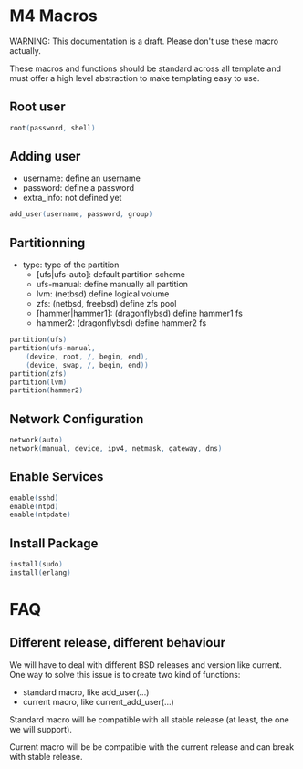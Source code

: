 # M4 Macros

WARNING: This documentation is a draft. Please don't use these macro
actually.

These macros and functions should be standard across all template and
must offer a high level abstraction to make templating easy to use.

## Root user

```m4
root(password, shell)
```

## Adding user

 * username: define an username
 * password: define a password
 * extra_info: not defined yet

```m4
add_user(username, password, group)
```

## Partitionning

 * type: type of the partition
   * [ufs|ufs-auto]: default partition scheme
   * ufs-manual: define manually all partition
   * lvm: (netbsd) define logical volume
   * zfs: (netbsd, freebsd) define zfs pool
   * [hammer|hammer1]: (dragonflybsd) define hammer1 fs
   * hammer2: (dragonflybsd) define hammer2 fs

```m4
partition(ufs)
partition(ufs-manual, 
	(device, root, /, begin, end),
	(device, swap, /, begin, end))
partition(zfs)
partition(lvm)
partition(hammer2)
```

## Network Configuration

```m4
network(auto)
network(manual, device, ipv4, netmask, gateway, dns)
```

## Enable Services

```m4
enable(sshd)
enable(ntpd)
enable(ntpdate)
```

## Install Package

```m4
install(sudo)
install(erlang)
```

# FAQ

## Different release, different behaviour

We will have to deal with different BSD releases and version like
current. One way to solve this issue is to create two kind of
functions:

 * standard macro, like add_user(...)
 * current macro, like current_add_user(...)

Standard macro will be compatible with all stable release (at least,
the one we will support).

Current macro will be be compatible with the current release and can
break with stable release.
